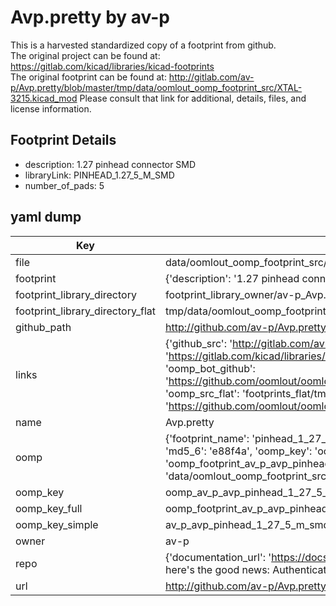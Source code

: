 # Avp.pretty by av-p  
This is a harvested standardized copy of a footprint from github.  
The original project can be found at:  
https://gitlab.com/kicad/libraries/kicad-footprints  
The original footprint can be found at:
http://gitlab.com/av-p/Avp.pretty/blob/master/tmp/data/oomlout_oomp_footprint_src/XTAL-3215.kicad_mod
Please consult that link for additional, details, files, and license information.  
## Footprint Details
* description: 1.27 pinhead connector SMD  
* libraryLink: PINHEAD_1.27_5_M_SMD  
* number_of_pads: 5  
## yaml dump  
| Key | Value |  
| --- | --- |  
| file | data/oomlout_oomp_footprint_src/Avp.pretty/PINHEAD_1.27_5_M_SMD.kicad_mod |  
| footprint | {'description': '1.27 pinhead connector SMD', 'libraryLink': 'PINHEAD_1.27_5_M_SMD', 'number_of_pads': 5} |  
| footprint_library_directory | footprint_library_owner/av-p_Avp.pretty |  
| footprint_library_directory_flat | tmp/data/oomlout_oomp_footprint_src/footprints_flat/av_p_avp_pinhead_1_27_5_m_smd/working |  
| github_path | http://github.com/av-p/Avp.pretty/blob/master/tmp/data/oomlout_oomp_footprint_src/PINHEAD_1.27_5_M_SMD.kicad_mod |  
| links | {'github_src': 'http://gitlab.com/av-p/Avp.pretty/blob/master/tmp/data/oomlout_oomp_footprint_src/XTAL-3215.kicad_mod', 'github_src_repo': 'https://gitlab.com/kicad/libraries/kicad-footprints', 'oomp_bot': 'tmp/data/oomlout_oomp_footprint_src/footprints/av_p_avp_pinhead_1_27_5_m_smd/working', 'oomp_bot_github': 'https://github.com/oomlout/oomlout_oomp_footprint_bot/tree/main/tmp/data/oomlout_oomp_footprint_src/footprints/av_p_avp_pinhead_1_27_5_m_smd/working', 'oomp_src_flat': 'footprints_flat/tmp/data/oomlout_oomp_footprint_src/footprints_flat/av_p_avp_pinhead_1_27_5_m_smd/working', 'oomp_src_flat_github': 'https://github.com/oomlout/oomlout_oomp_footprint_src/tree/main/tmp/data/oomlout_oomp_footprint_src/footprints_flat/av_p_avp_pinhead_1_27_5_m_smd/working'} |  
| name | Avp.pretty |  
| oomp | {'footprint_name': 'pinhead_1_27_5_m_smd', 'library_name': 'avp', 'md5': 'e88f4a452e4d84e879040c2a3b585ca3', 'md5_10': 'e88f4a452e', 'md5_5': 'e88f4', 'md5_6': 'e88f4a', 'oomp_key': 'oomp_av_p_avp_pinhead_1_27_5_m_smd', 'oomp_key_extra': 'oomp_footprint_av_p_avp_pinhead_1_27_5_m_smd', 'oomp_key_full': 'oomp_footprint_av_p_avp_pinhead_1_27_5_m_smd_e88f4a', 'oomp_key_simple': 'av_p_avp_pinhead_1_27_5_m_smd', 'original_filename': 'data/oomlout_oomp_footprint_src/Avp.pretty/PINHEAD_1.27_5_M_SMD.kicad_mod', 'owner_name': 'av_p'} |  
| oomp_key | oomp_av_p_avp_pinhead_1_27_5_m_smd |  
| oomp_key_full | oomp_footprint_av_p_avp_pinhead_1_27_5_m_smd |  
| oomp_key_simple | av_p_avp_pinhead_1_27_5_m_smd |  
| owner | av-p |  
| repo | {'documentation_url': 'https://docs.github.com/rest/overview/resources-in-the-rest-api#rate-limiting', 'message': "API rate limit exceeded for 84.66.142.224. (But here's the good news: Authenticated requests get a higher rate limit. Check out the documentation for more details.)"} |  
| url | http://github.com/av-p/Avp.pretty |  

